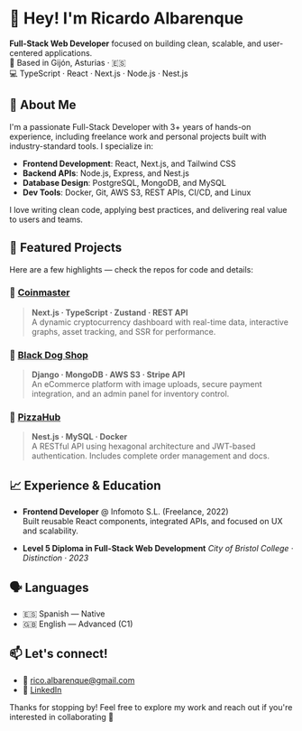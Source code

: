 # 👋 Hey! I'm Ricardo Albarenque

**Full-Stack Web Developer** focused on building clean, scalable, and user-centered applications.  
📍 Based in Gijón, Asturias · 🇪🇸  
💻 TypeScript · React · Next.js · Node.js · Nest.js


## 🧠 About Me

I'm a passionate Full-Stack Developer with 3+ years of hands-on experience, including freelance work and personal projects built with industry-standard tools. I specialize in:

- **Frontend Development**: React, Next.js, and Tailwind CSS
- **Backend APIs**: Node.js, Express, and Nest.js
- **Database Design**: PostgreSQL, MongoDB, and MySQL
- **Dev Tools**: Docker, Git, AWS S3, REST APIs, CI/CD, and Linux

I love writing clean code, applying best practices, and delivering real value to users and teams.


## 🚀 Featured Projects

Here are a few highlights — check the repos for code and details:

### 🔹 [Coinmaster](https://github.com/ricocatford/coinmaster)
> **Next.js · TypeScript · Zustand · REST API**  
A dynamic cryptocurrency dashboard with real-time data, interactive graphs, asset tracking, and SSR for performance.

### 🔹 [Black Dog Shop](https://github.com/ricocatford/black-dog-shop)
> **Django · MongoDB · AWS S3 · Stripe API**  
An eCommerce platform with image uploads, secure payment integration, and an admin panel for inventory control.

### 🔹 [PizzaHub](https://github.com/ricocatford/shop-backend)
> **Nest.js · MySQL · Docker**  
A RESTful API using hexagonal architecture and JWT-based authentication. Includes complete order management and docs.


## 📈 Experience & Education

- **Frontend Developer** @ Infomoto S.L. (Freelance, 2022)  
  Built reusable React components, integrated APIs, and focused on UX and scalability.

- **Level 5 Diploma in Full-Stack Web Development**
  *City of Bristol College · Distinction · 2023*


## 🗣️ Languages

- 🇪🇸 Spanish — Native
- 🇬🇧 English — Advanced (C1)


## 📫 Let's connect!

- 📧 rico.albarenque@gmail.com
- 🔗 [LinkedIn](https://linkedin.com/in/ricardo-albarenque)

Thanks for stopping by! Feel free to explore my work and reach out if you're interested in collaborating 🚀
